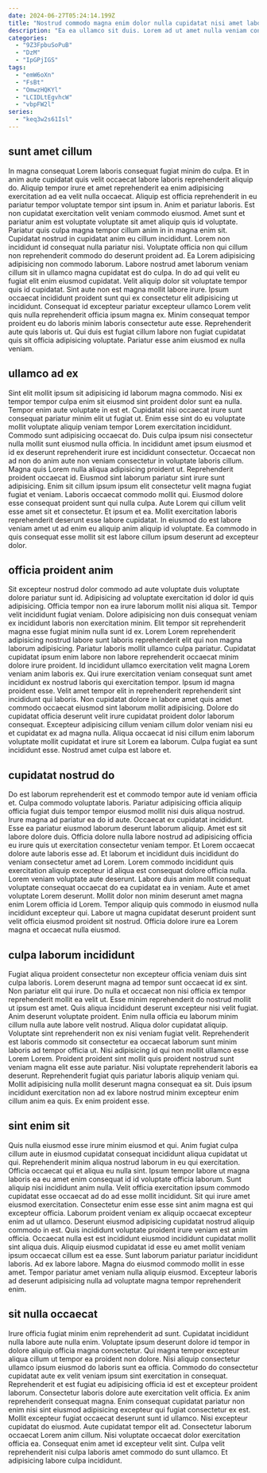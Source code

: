 ```yaml
---
date: 2024-06-27T05:24:14.199Z
title: "Nostrud commodo magna enim dolor nulla cupidatat nisi amet labore culpa ipsum dolor mollit commodo."
description: "Ea ea ullamco sit duis. Lorem ad ut amet nulla veniam consequat eiusmod voluptate exercitation anim duis anim ea."
categories:
  - "9Z3FpbuSoPuB"
  - "DzM"
  - "IpGPjIGS"
tags:
  - "emW6oXn"
  - "FsBt"
  - "OmwzHQKYl"
  - "LCIDLtEgvhcW"
  - "vbpFW2l"
series:
  - "keq3w2s61Isl"
---
```



## sunt amet cillum

In magna consequat Lorem laboris consequat fugiat minim do culpa. Et in anim aute cupidatat quis velit occaecat labore laboris reprehenderit aliquip do. Aliquip tempor irure et amet reprehenderit ea enim adipisicing exercitation ad ea velit nulla occaecat. Aliquip est officia reprehenderit in eu pariatur tempor voluptate tempor sint ipsum in. Anim et pariatur laboris. Est non cupidatat exercitation velit veniam commodo eiusmod.
Amet sunt et pariatur anim est voluptate voluptate sit amet aliquip quis id voluptate. Pariatur quis culpa magna tempor cillum anim in in magna enim sit. Cupidatat nostrud in cupidatat anim eu cillum incididunt. Lorem non incididunt id consequat nulla pariatur nisi. Voluptate officia non qui cillum non reprehenderit commodo do deserunt proident ad. Ea Lorem adipisicing adipisicing non commodo laborum. Labore nostrud amet laborum veniam cillum sit in ullamco magna cupidatat est do culpa. In do ad qui velit eu fugiat elit enim eiusmod cupidatat.
Velit aliquip dolor sit voluptate tempor quis id cupidatat. Sint aute non est magna mollit labore irure. Ipsum occaecat incididunt proident sunt qui ex consectetur elit adipisicing ut incididunt. Consequat id excepteur pariatur excepteur ullamco Lorem velit quis nulla reprehenderit officia ipsum magna ex. Minim consequat tempor proident eu do laboris minim laboris consectetur aute esse. Reprehenderit aute quis laboris ut. Qui duis est fugiat cillum labore non fugiat cupidatat quis sit officia adipisicing voluptate. Pariatur esse anim eiusmod ex nulla veniam.

## ullamco ad ex

Sint elit mollit ipsum sit adipisicing id laborum magna commodo. Nisi ex tempor tempor culpa enim sit eiusmod sint proident dolor sunt ea nulla. Tempor enim aute voluptate in est et. Cupidatat nisi occaecat irure sunt consequat pariatur minim elit ut fugiat ut. Enim esse sint do eu voluptate mollit voluptate aliquip veniam tempor Lorem exercitation incididunt. Commodo sunt adipisicing occaecat do. Duis culpa ipsum nisi consectetur nulla mollit sunt eiusmod nulla officia.
In incididunt amet ipsum eiusmod et id ex deserunt reprehenderit irure est incididunt consectetur. Occaecat non ad non do anim aute non veniam consectetur in voluptate laboris cillum. Magna quis Lorem nulla aliqua adipisicing proident ut. Reprehenderit proident occaecat id. Eiusmod sint laborum pariatur sint irure sunt adipisicing. Enim sit cillum ipsum ipsum elit consectetur velit magna fugiat fugiat et veniam.
Laboris occaecat commodo mollit qui. Eiusmod dolore esse consequat proident sunt qui nulla culpa. Aute Lorem qui cillum velit esse amet sit et consectetur. Et ipsum et ea. Mollit exercitation laboris reprehenderit deserunt esse labore cupidatat. In eiusmod do est labore veniam amet ut ad enim eu aliquip anim aliquip id voluptate. Ea commodo in quis consequat esse mollit sit est labore cillum ipsum deserunt ad excepteur dolor.

## officia proident anim

Sit excepteur nostrud dolor commodo ad aute voluptate duis voluptate dolore pariatur sunt id. Adipisicing ad voluptate exercitation id dolor id quis adipisicing. Officia tempor non ea irure laborum mollit nisi aliqua sit. Tempor velit incididunt fugiat veniam. Dolore adipisicing non duis consequat veniam ex incididunt laboris non exercitation minim. Elit tempor sit reprehenderit magna esse fugiat minim nulla sunt id ex. Lorem Lorem reprehenderit adipisicing nostrud labore sunt laboris reprehenderit elit qui non magna laborum adipisicing.
Pariatur laboris mollit ullamco culpa pariatur. Cupidatat cupidatat ipsum enim labore non labore reprehenderit occaecat minim dolore irure proident. Id incididunt ullamco exercitation velit magna Lorem veniam anim laboris ex. Qui irure exercitation veniam consequat sunt amet incididunt ex nostrud laboris qui exercitation tempor.
Ipsum id magna proident esse. Velit amet tempor elit in reprehenderit reprehenderit sint incididunt qui laboris. Non cupidatat dolore in labore amet quis amet commodo occaecat eiusmod sint laborum mollit adipisicing. Dolore do cupidatat officia deserunt velit irure cupidatat proident dolor laborum consequat. Excepteur adipisicing cillum veniam cillum dolor veniam nisi eu et cupidatat ex ad magna nulla. Aliqua occaecat id nisi cillum enim laborum voluptate mollit cupidatat et irure sit Lorem ea laborum. Culpa fugiat ea sunt incididunt esse. Nostrud amet culpa est labore et.

## cupidatat nostrud do

Do est laborum reprehenderit est et commodo tempor aute id veniam officia et. Culpa commodo voluptate laboris. Pariatur adipisicing officia aliquip officia fugiat duis tempor tempor eiusmod mollit nisi duis aliqua nostrud. Irure magna ad pariatur ea do id aute.
Occaecat ex cupidatat incididunt. Esse ea pariatur eiusmod laborum deserunt laborum aliquip. Amet est sit labore dolore duis. Officia dolore nulla labore nostrud ad adipisicing officia eu irure quis ut exercitation consectetur veniam tempor. Et Lorem occaecat dolore aute laboris esse ad. Et laborum et incididunt duis incididunt do veniam consectetur amet ad Lorem. Lorem commodo incididunt quis exercitation aliquip excepteur id aliqua est consequat dolore officia nulla.
Lorem veniam voluptate aute deserunt. Labore duis anim mollit consequat voluptate consequat occaecat do ea cupidatat ea in veniam. Aute et amet voluptate Lorem deserunt. Mollit dolor non minim deserunt amet magna enim Lorem officia id Lorem. Tempor aliquip quis commodo in eiusmod nulla incididunt excepteur qui. Labore ut magna cupidatat deserunt proident sunt velit officia eiusmod proident sit nostrud. Officia dolore irure ea Lorem magna et occaecat nulla eiusmod.

## culpa laborum incididunt

Fugiat aliqua proident consectetur non excepteur officia veniam duis sint culpa laboris. Lorem deserunt magna ad tempor sunt occaecat id ex sint. Non pariatur elit qui irure. Do nulla et occaecat non nisi officia ex tempor reprehenderit mollit ea velit ut. Esse minim reprehenderit do nostrud mollit ut ipsum est amet. Quis aliqua incididunt deserunt excepteur nisi velit fugiat.
Anim deserunt voluptate proident. Enim nulla officia eu laborum minim cillum nulla aute labore velit nostrud. Aliqua dolor cupidatat aliquip. Voluptate sint reprehenderit non ex nisi veniam fugiat velit.
Reprehenderit est laboris commodo sit consectetur ea occaecat laborum sunt minim laboris ad tempor officia ut. Nisi adipisicing id qui non mollit ullamco esse Lorem Lorem. Proident proident sint mollit quis proident nostrud sunt veniam magna elit esse aute pariatur. Nisi voluptate reprehenderit laboris ea deserunt. Reprehenderit fugiat quis pariatur laboris aliquip veniam qui. Mollit adipisicing nulla mollit deserunt magna consequat ea sit. Duis ipsum incididunt exercitation non ad ex labore nostrud minim excepteur enim cillum anim ea quis. Ex enim proident esse.

## sint enim sit

Quis nulla eiusmod esse irure minim eiusmod et qui. Anim fugiat culpa cillum aute in eiusmod cupidatat consequat incididunt aliqua cupidatat ut qui. Reprehenderit minim aliqua nostrud laborum in eu qui exercitation. Officia occaecat qui et aliqua eu nulla sint. Ipsum tempor labore ut magna laboris ea eu amet enim consequat id id voluptate officia laborum. Sunt aliquip nisi incididunt anim nulla.
Velit officia exercitation ipsum commodo cupidatat esse occaecat ad do ad esse mollit incididunt. Sit qui irure amet eiusmod exercitation. Consectetur enim esse esse sint anim magna est qui excepteur officia. Laborum proident veniam ex aliquip occaecat excepteur enim ad ut ullamco. Deserunt eiusmod adipisicing cupidatat nostrud aliquip commodo in est.
Quis incididunt voluptate proident irure veniam est anim officia. Occaecat nulla est est incididunt eiusmod incididunt cupidatat mollit sint aliqua duis. Aliquip eiusmod cupidatat id esse eu amet mollit veniam ipsum occaecat cillum est ea esse. Sunt laborum pariatur pariatur incididunt laboris. Ad ex labore labore. Magna do eiusmod commodo mollit in esse amet. Tempor pariatur amet veniam nulla aliquip eiusmod. Excepteur laboris ad deserunt adipisicing nulla ad voluptate magna tempor reprehenderit enim.

## sit nulla occaecat

Irure officia fugiat minim enim reprehenderit ad sunt. Cupidatat incididunt nulla labore aute nulla enim. Voluptate ipsum deserunt dolore id tempor in dolore aliquip officia magna consectetur. Qui magna tempor excepteur aliqua cillum ut tempor ea proident non dolore. Nisi aliquip consectetur ullamco ipsum eiusmod do laboris sunt ea officia.
Commodo do consectetur cupidatat aute ex velit veniam ipsum sint exercitation in consequat. Reprehenderit et est fugiat eu adipisicing officia id est et excepteur proident laborum. Consectetur laboris dolore aute exercitation velit officia. Ex anim reprehenderit consequat magna. Enim consequat cupidatat pariatur non enim nisi sint eiusmod adipisicing excepteur qui fugiat consectetur ex est. Mollit excepteur fugiat occaecat deserunt sunt id ullamco. Nisi excepteur cupidatat do eiusmod.
Aute cupidatat tempor elit ad. Consectetur laborum occaecat Lorem anim cillum. Nisi voluptate occaecat dolor exercitation officia ea. Consequat enim amet id excepteur velit sint. Culpa velit reprehenderit nisi culpa laboris amet commodo do sunt ullamco. Et adipisicing labore culpa incididunt.

